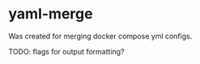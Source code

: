 # yaml-merge

Was created for merging docker compose yml configs.

TODO: flags for output formatting?
